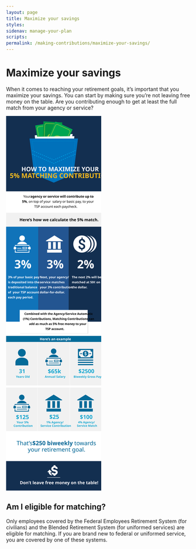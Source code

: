 ```yaml
---
layout: page
title: Maximize your savings
styles:
sidenav: manage-your-plan
scripts:
permalink: /making-contributions/maximize-your-savings/
---
```


# Maximize your savings

When it comes to reaching your retirement goals, it’s important that you
maximize your savings. You can start by making sure you’re not leaving free
money on the table. Are you contributing enough to get at least the full match from your agency or service?

![How to maximize your 5% matching contributions](/assets/img/infographs/5__Match_SVG.svg)


## Am I eligible for matching?
Only employees covered by the <span data-term="Federal Employees' Retirement System (FERS)" class="js-glossary-toggle term term-end">Federal Employees Retirement System</span> (for civilians) and the <span data-term="Blended Retirement System (BRS)" class="js-glossary-toggle term term-end">Blended Retirement System </span> (for uniformed services) are eligible for matching. If you are brand new to federal or uniformed service, you are covered by one of these systems.
